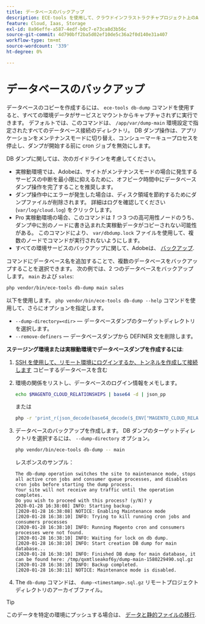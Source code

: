 ```yaml
---
title: データベースのバックアップ
description: ECE-tools を使用して、クラウドインフラストラクチャプロジェクト上のAdobe Commerceのデータベースのバックアップを作成する方法を説明します。
feature: Cloud, Iaas, Storage
exl-id: 8a96effe-a587-4edf-b0c7-e73ca8d3b56c
source-git-commit: 4d790bff2ba5d02ef10de5c36a2f0d140e31a407
workflow-type: tm+mt
source-wordcount: '339'
ht-degree: 0%

---
```


# データベースのバックアップ

データベースのコピーを作成するには、 `ece-tools db-dump` コマンドを使用すると、すべての環境データがサービスとマウントからキャプチャされずに実行できます。 デフォルトでは、このコマンドは、 `/app/var/dump-main` 環境設定で指定されたすべてのデータベース接続のディレクトリ。 DB ダンプ操作は、アプリケーションをメンテナンスモードに切り替え、コンシューマーキュープロセスを停止し、ダンプが開始する前に cron ジョブを無効にします。

DB ダンプに関しては、次のガイドラインを考慮してください。

- 実稼動環境では、Adobeは、サイトがメンテナンスモードの場合に発生するサービスの中断を最小限に抑えるために、オフピーク時間中にデータベースダンプ操作を完了することを推奨します。
- ダンプ操作中にエラーが発生した場合は、ディスク領域を節約するためにダンプファイルが削除されます。 詳細はログを確認してください (`var/log/cloud.log`) をクリックします。
- Pro 実稼動環境の場合、このコマンドは _1 つ_ 3 つの高可用性ノードのうち、ダンプ中に別のノードに書き込まれた実稼動データがコピーされない可能性がある。 このコマンドにより、 `var/dbdump.lock` ファイルを使用して、複数のノードでコマンドが実行されないようにします。
- すべての環境サービスのバックアップに関して、Adobeは、 [バックアップ](snapshots.md).

コマンドにデータベース名を追加することで、複数のデータベースをバックアップすることを選択できます。 次の例では、2 つのデータベースをバックアップします。 `main` および `sales`:

```bash
php vendor/bin/ece-tools db-dump main sales
```

以下を使用します。 `php vendor/bin/ece-tools db-dump --help` コマンドを使用して、さらにオプションを指定します。

- `--dump-directory=<dir>` — データベースダンプのターゲットディレクトリを選択します。
- `--remove-definers` — データベースダンプから DEFINER 文を削除します。

**ステージング環境または実稼動環境でデータベースダンプを作成するには**:

1. [SSH を使用して、リモート環境にログインするか、トンネルを作成して接続します](../development/secure-connections.md) コピーするデータベースを含む

1. 環境の関係をリストし、データベースのログイン情報をメモします。

   ```bash
   echo $MAGENTO_CLOUD_RELATIONSHIPS | base64 -d | json_pp
   ```

   または

   ```bash
   php -r 'print_r(json_decode(base64_decode($_ENV["MAGENTO_CLOUD_RELATIONSHIPS"]))->database);'
   ```

1. データベースのバックアップを作成します。 DB ダンプのターゲットディレクトリを選択するには、 `--dump-directory` オプション。

   ```bash
   php vendor/bin/ece-tools db-dump -- main
   ```

   レスポンスのサンプル：

   ```terminal
   The db-dump operation switches the site to maintenance mode, stops all active cron jobs and consumer queue processes, and disables cron jobs before starting the dump process.
   Your site will not receive any traffic until the operation completes.
   Do you wish to proceed with this process? (y/N)? y
   2020-01-28 16:38:08] INFO: Starting backup.
   [2020-01-28 16:38:08] NOTICE: Enabling Maintenance mode
   [2020-01-28 16:38:10] INFO: Trying to kill running cron jobs and consumers processes
   [2020-01-28 16:38:10] INFO: Running Magento cron and consumers processes were not found.
   [2020-01-28 16:38:10] INFO: Waiting for lock on db dump.
   [2020-01-28 16:38:10] INFO: Start creation DB dump for main database...
   [2020-01-28 16:38:10] INFO: Finished DB dump for main database, it can be found here: /tmp/qxmtlseakof6y/dump-main-1580229490.sql.gz
   [2020-01-28 16:38:10] INFO: Backup completed.
   [2020-01-28 16:38:11] NOTICE: Maintenance mode is disabled.
   ```

1. The `db-dump` コマンドは、 `dump-<timestamp>.sql.gz` リモートプロジェクトディレクトリのアーカイブファイル。

>[!TIP]
>
>このデータを特定の環境にプッシュする場合は、 [データと静的ファイルの移行](../deploy/staging-production.md#migrate-static-files).
